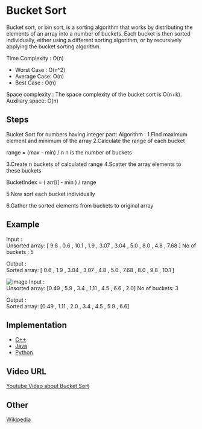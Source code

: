 # Bucket Sort

Bucket sort, or bin sort, is a sorting algorithm that works by distributing the elements of an array into a number of buckets.
Each bucket is then sorted individually, either using a different sorting algorithm, or by recursively applying the bucket sorting algorithm.

Time Complexity : O(n) 
- Worst Case : O(n^2) 
- Average Case: O(n) 
- Best Case : O(n)

Space complexity :
The space complexity of the bucket sort is O(n+k).
Auxiliary space: O(n)

## Steps

Bucket Sort for numbers having integer part:
Algorithm : 
1.Find maximum element and minimum of the array
2.Calculate the range of each bucket

range = (max - min) / n
n is the number of buckets

3.Create n buckets of calculated range
4.Scatter the array elements to these buckets

BucketIndex = ( arr[i] - min ) / range

5.Now sort each bucket individually

6.Gather the sorted elements from buckets to original array

## Example

Input :    
Unsorted array:  [ 9.8 , 0.6 , 10.1 , 1.9 , 3.07 , 3.04 , 5.0 , 8.0 , 4.8 , 7.68 ]
No of buckets :  5

Output :  
Sorted array:   [ 0.6 , 1.9 , 3.04 , 3.07 , 4.8 , 5.0 , 7.68 , 8.0 , 9.8 , 10.1 ]

![image](https://user-images.githubusercontent.com/98322627/194531206-9414d713-51df-44db-b51c-09b2b8307d78.png)
 Input :    
Unsorted array:  [0.49 , 5.9 , 3.4 , 1.11 , 4.5 , 6.6 , 2.0]
No of buckets: 3

Output :  
Sorted array:   [0.49 , 1.11 , 2.0 , 3.4 , 4.5 , 5.9 , 6.6]

## Implementation

- [C++](https://www.tutorialspoint.com/cplusplus-program-to-implement-bucket-sort)
- [Java](https://www.codespeedy.com/bucket-sort-in-java/)
- [Python](https://stackabuse.com/bucket-sort-in-python/)

## Video URL

[Youtube Video about Bucket Sort](https://www.youtube.com/watch?v=JMlYkE8hGJM&feature=share&utm_source=EJGixIgBCJiu2KjB4oSJEQ)

## Other

[Wikipedia](https://en.wikipedia.org/wiki/Bucket_sort)
